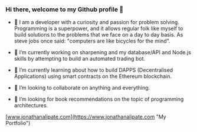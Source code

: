 ### Hi there, welcome to my Github profile 👋

- 🚶 I am a developer with a curiosity and passion for problem solving. Programming is a superpower, and it allows regular folk like myself to build solutions to the problems that we face on a day to day basis. As steve jobs once said: "computers are like bicycles for the mind".

- 🔭 I’m currently working on sharpening and my database/API and Node.js skills by attempting to build an automated trading bot.

- 🌱 I’m currently learning about how to build DAPPS (Decentralised Applications) using smart contracts on the Ethereum blockchain.

- 👯 I’m looking to collaborate on anything and everything.

- 🤔 I’m looking for book recommendations on the topic of programming architectures.

[www.jonathanalipate.com](https://www.jonathanalipate.com "My Portfolio")

